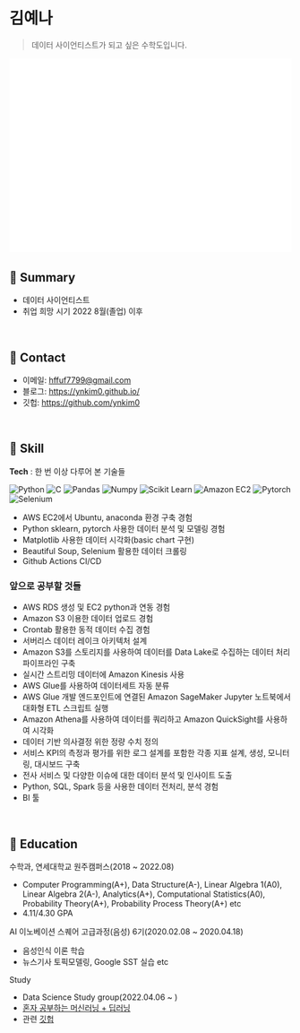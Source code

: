 # 김예나
>데이터 사이언티스트가 되고 싶은 수학도입니다.

![Metrics](/github-metrics-ynkim0.svg)


## :pushpin: Summary
- 데이터 사이언티스트
- 취업 희망 시기 2022 8월(졸업) 이후

</br>

## :pushpin: Contact
- 이메일: hffuf7799@gmail.com
- 블로그: https://ynkim0.github.io/
- 깃헙: https://github.com/ynkim0

</br>

## :pushpin: Skill
**Tech** : 한 번 이상 다루어 본 기술들

![Python](https://img.shields.io/badge/-Python-blue?&logo=python&logoColor=ffffff)
![C](https://img.shields.io/badge/-C-lightgrey?&logo=c&logoColor=ffffff)
![Pandas](https://img.shields.io/badge/-Pandas-purple?&logo=pandas&logoColor=ffffff)
![Numpy](https://img.shields.io/badge/-Numpy-darkblue?&logo=numpy&logoColor=ffffff)
![Scikit Learn](https://img.shields.io/badge/-Scikit%20Learn-orange?&logo=scikitlearn&logoColor=ffffff)
![Amazon EC2](https://img.shields.io/badge/-AWS%20EC2-green?&logo=ec2&logoColor=ffffff)
![Pytorch](https://img.shields.io/badge/-Pytorch-red?&logo=amazon&logoColor=ffffff)
![Selenium](https://img.shields.io/badge/-Selenium-red?&logo=selenium&logoColor=ffffff)

- AWS EC2에서 Ubuntu, anaconda 환경 구축 경험
- Python sklearn, pytorch 사용한 데이터 분석 및 모델링 경험
- Matplotlib 사용한 데이터 시각화(basic chart 구현)
- Beautiful Soup, Selenium 활용한 데이터 크롤링
- Github Actions CI/CD

### 앞으로 공부할 것들
- AWS RDS 생성 및 EC2 python과 연동 경험
- Amazon S3 이용한 데이터 업로드 경험
- Crontab 활용한 동적 데이터 수집 경험
- 서버리스 데이터 레이크 아키텍처 설계
- Amazon S3를 스토리지를 사용하여 데이터를 Data Lake로 수집하는 데이터 처리 파이프라인 구축
- 실시간 스트리밍 데이터에 Amazon Kinesis 사용
- AWS Glue를 사용하여 데이터세트 자동 분류
- AWS Glue 개발 엔드포인트에 연결된 Amazon SageMaker Jupyter 노트북에서 대화형 ETL 스크립트 실행
- Amazon Athena를 사용하여 데이터를 쿼리하고 Amazon QuickSight를 사용하여 시각화
- 데이터 기반 의사결정 위한 정량 수치 정의
- 서비스 KPI의 측정과 평가를 위한 로그 설계를 포함한 각종 지표 설계, 생성, 모니터링, 대시보드 구축
- 전사 서비스 및 다양한 이슈에 대한 데이터 분석 및 인사이트 도출
-  Python, SQL, Spark 등을 사용한 데이터 전처리, 분석 경험
-  BI 툴

</br>

## :pushpin: Education
수학과, 연세대학교 원주캠퍼스(2018 ~ 2022.08)
- Computer Programming(A+), Data Structure(A-), Linear Algebra 1(A0), Linear Algebra 2(A-), Analytics(A+), Computational Statistics(A0), Probability Theory(A+), Probability Process Theory(A+) etc
- 4.11/4.30 GPA

AI 이노베이션 스퀘어 고급과정(음성) 6기(2020.02.08 ~ 2020.04.18)
- 음성인식 이론 학습
- 뉴스기사 토픽모델링, Google SST 실습 etc

Study
- Data Science Study group(2022.04.06 ~ )
- [혼자 공부하는 머신러닝 + 딥러닝](https://books.google.co.kr/books?id=9Q0REAAAQBAJ&printsec=frontcover&dq=%ED%98%BC%EC%9E%90+%EA%B3%B5%EB%B6%80%ED%95%98%EB%8A%94+%EB%A8%B8%EC%8B%A0%EB%9F%AC%EB%8B%9D&hl=ko&sa=X&ved=2ahUKEwifqZKu2cz3AhXbmlYBHS5_D6gQ6AF6BAgJEAI#v=onepage&q=%ED%98%BC%EC%9E%90%20%EA%B3%B5%EB%B6%80%ED%95%98%EB%8A%94%20%EB%A8%B8%EC%8B%A0%EB%9F%AC%EB%8B%9D&f=false)
- 관련 [깃헙](https://github.com/yonseimath/data-science-2022-biginner)
